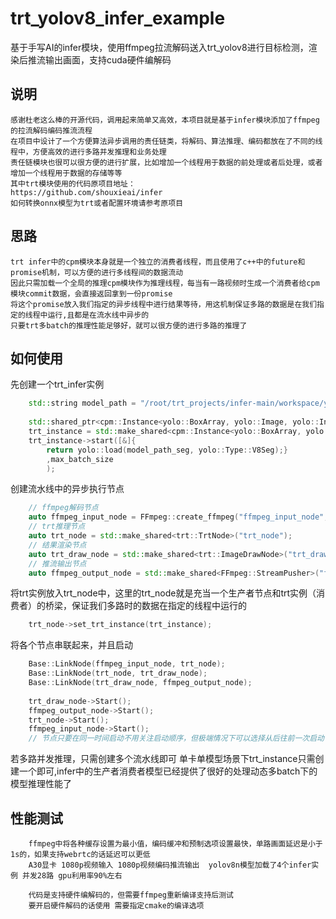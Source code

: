 # trt_yolov8_infer_example
基于手写AI的infer模块，使用ffmpeg拉流解码送入trt_yolov8进行目标检测，渲染后推流输出画面，支持cuda硬件编解码

## 说明
    感谢杜老这么棒的开源代码，调用起来简单又高效，本项目就是基于infer模块添加了ffmpeg的拉流解码编码推流流程
    在项目中设计了一个方便算法异步调用的责任链类，将解码、算法推理、编码都放在了不同的线程中，方便高效的进行多路并发推理和业务处理
    责任链模块也很可以很方便的进行扩展，比如增加一个线程用于数据的前处理或者后处理，或者增加一个线程用于数据的存储等等
    其中trt模块使用的代码原项目地址：
    https://github.com/shouxieai/infer
    如何转换onnx模型为trt或者配置环境请参考原项目

## 思路
    trt infer中的cpm模块本身就是一个独立的消费者线程，而且使用了c++中的future和promise机制，可以方便的进行多线程间的数据流动
    因此只需加载一个全局的推理cpm模块作为推理线程，每当有一路视频时生成一个消费者给cpm模块commit数据，会直接返回拿到一份promise
    将这个promise放入我们指定的异步线程中进行结果等待，用这机制保证多路的数据是在我们指定的线程中运行,且都是在流水线中异步的
    只要trt多batch的推理性能足够好，就可以很方便的进行多路的推理了

## 如何使用
先创建一个trt_infer实例
~~~c++
    std::string model_path = "/root/trt_projects/infer-main/workspace/yolov8n.transd.engine";
        
    std::shared_ptr<cpm::Instance<yolo::BoxArray, yolo::Image, yolo::Infer>> trt_instance;
    trt_instance = std::make_shared<cpm::Instance<yolo::BoxArray, yolo::Image, yolo::Infer>>();
    trt_instance->start([&]{ 
        return yolo::load(model_path_seg, yolo::Type::V8Seg);}
        ,max_batch_size
        );
~~~
创建流水线中的异步执行节点
~~~c++
    // ffmpeg解码节点
    auto ffmpeg_input_node = FFmpeg::create_ffmpeg("ffmpeg_input_node", stream_url);
    // trt推理节点
    auto trt_node = std::make_shared<trt::TrtNode>("trt_node");
    // 结果渲染节点
    auto trt_draw_node = std::make_shared<trt::ImageDrawNode>("trt_draw_node");
    // 推流输出节点
    auto ffmpeg_output_node = std::make_shared<FFmpeg::StreamPusher>("ffmpeg_output_node");
~~~
将trt实例放入trt_node中，这里的trt_node就是充当一个生产者节点和trt实例（消费者）的桥梁，保证我们多路时的数据在指定的线程中运行的
~~~c++
    trt_node->set_trt_instance(trt_instance);
~~~
将各个节点串联起来，并且启动
~~~c++
    Base::LinkNode(ffmpeg_input_node, trt_node);
    Base::LinkNode(trt_node, trt_draw_node);
    Base::LinkNode(trt_draw_node, ffmpeg_output_node);
    
    trt_draw_node->Start();
    ffmpeg_output_node->Start();
    trt_node->Start();
    ffmpeg_input_node->Start();
    // 节点只要在同一时间启动不用关注启动顺序，但极端情况下可以选择从后往前一次启动   
~~~
若多路并发推理，只需创建多个流水线即可
单卡单模型场景下trt_instance只需创建一个即可,infer中的生产者消费者模型已经提供了很好的处理动态多batch下的模型推理性能了


## 性能测试
        ffmpeg中将各种缓存设置为最小值，编码缓冲和预制选项设置最快，单路画面延迟是小于1s的，如果支持webrtc的话延迟可以更低
        A30显卡 1080p视频输入 1080p视频编码推流输出  yolov8n模型加载了4个infer实例 并发28路 gpu利用率90%左右 
        
        代码是支持硬件编解码的，但需要ffmpeg重新编译支持后测试
        要开启硬件解码的话使用 需要指定cmake的编译选项
